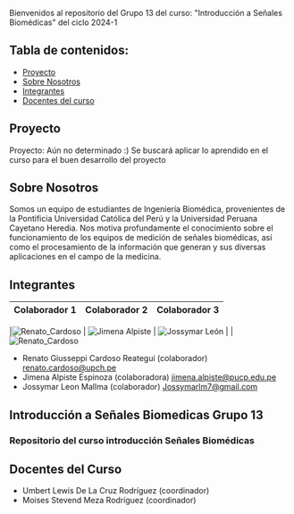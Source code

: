 Bienvenidos al repositorio del Grupo 13 del curso: "Introducción a Señales Biomédicas" del ciclo 2024-1


## Tabla de contenidos:
- [Proyecto](#Proyecto)
- [Sobre Nosotros](#SobreNosotros)
- [Integrantes](#Integrantes)
- [Docentes del curso](#DocentesDelCurso)

## Proyecto
Proyecto: Aún no determinado :)
Se buscará aplicar lo aprendido en el curso para el buen desarrollo del proyecto

## Sobre Nosotros 
Somos un equipo de estudiantes de Ingeniería Biomédica, provenientes de la Pontificia Universidad Católica del Perú y la Universidad Peruana Cayetano Heredia. Nos motiva profundamente el conocimiento sobre el funcionamiento de los equipos de medición de señales biomédicas, así como el procesamiento de la información que generan y sus diversas aplicaciones en el campo de la medicina.

## Integrantes
| Colaborador 1                          | Colaborador 2                          | Colaborador 3                          |
|---------------------------------|---------------------------------|---------------------------------|



|![Renato_Cardoso](2.png)  | ![Jimena Alpiste](Imágenes/3.png)    | ![Jossymar León](Imágenes/4.png)    |
|![Renato_Cardoso](Imágenes/integrantesss.png)
- Renato Giusseppi Cardoso Reategui (colaborador) renato.cardoso@upch.pe
- Jimena Alpiste Espinoza (colaboradora) jimena.alpiste@pucp.edu.pe  
- Jossymar Leon Mallma (colaborador) Jossymarlm7@gmail.com
## Introducción a Señales Biomedicas Grupo 13
### Repositorio del curso introducción Señales Biomédicas




## Docentes del Curso
- Umbert Lewis De La Cruz Rodríguez (coordinador)
- Moises Stevend Meza Rodríguez (coordinador)
